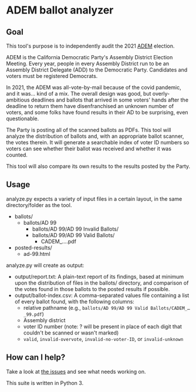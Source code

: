 # ADEM ballot analyzer

## Goal

This tool's purpose is to independently audit the 2021 [ADEM](https://adem.cadem.org/) election.

ADEM is the California Democratic Party's Assembly District Election Meeting. Every year, people in every Assembly District run to be an Assembly District Delegate (ADD) to the Democratic Party. Candidates and voters must be registered Democrats.

In 2021, the ADEM was all-vote-by-mail because of the covid pandemic, and it was… kind of a mix. The overall design was good, but overly-ambitious deadlines and ballots that arrived in some voters' hands after the deadline to return them have disenfranchised an unknown number of voters, and some folks have found results in their AD to be surprising, even questionable.

The Party is posting all of the scanned ballots as PDFs. This tool will analyze the distribution of ballots and, with an appropriate ballot scanner, the votes therein. It will generate a searchable index of voter ID numbers so voters can see whether their ballot was received and whether it was counted.

This tool will also compare its own results to the results posted by the Party.

## Usage

analyze.py expects a variety of input files in a certain layout, in the same directory/folder as the tool.

- ballots/
  - ballots/AD 99
    - ballots/AD 99/AD 99 Invalid Ballots/
    - ballots/AD 99/AD 99 Valid Ballots/
      - CADEM_….pdf
- posted-results/
  - ad-99.html

analyze.py will create as output:

- output/report.txt: A plain-text report of its findings, based at minimum upon the distribution of files in the ballots/ directory, and comparison of the votes found in those ballots to the posted results if possible.
- output/ballot-index.csv: A comma-separated values file containing a list of every ballot found, with the following columns:
  - relative pathname (e.g., `ballots/AD 99/AD 99 Valid Ballots/CADEM_…_99.pdf`)
  - Assembly district
  - voter ID number (note: ? will be present in place of each digit that couldn't be scanned or wasn't marked)
  - `valid`, `invalid-overvote`, `invalid-no-voter-ID`, or `invalid-unknown`

## How can I help?

Take a look at [the issues](https://github.com/boredzo/ADEM-analyzer/issues/) and see what needs working on. 

This suite is written in Python 3.